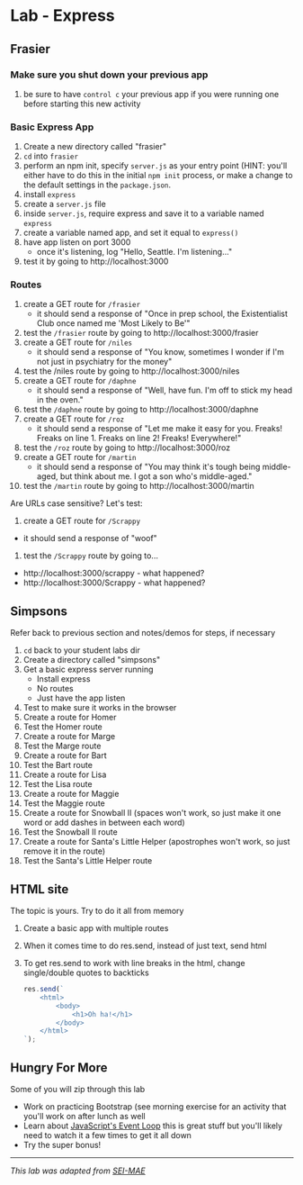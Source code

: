 # Lab - Express

## Frasier

### Make sure you shut down your previous app
1. be sure to have `control c` your previous app if you were running one before starting this new activity

### Basic Express App
1. Create a new directory called "frasier"
1. `cd` into `frasier`
1. perform an npm init, specify `server.js` as your entry point (HINT: you'll either have to do this in the initial `npm init` process, or make a change to the default settings in the `package.json`.
1. install `express`
1. create a `server.js` file
1. inside `server.js`, require express and save it to a variable named `express`
1. create a variable named app, and set it equal to `express()`
1. have app listen on port 3000
    - once it's listening, log "Hello, Seattle.  I'm listening..."
1. test it by going to http://localhost:3000

### Routes

1. create a GET route for `/frasier`
    - it should send a response of "Once in prep school, the Existentialist Club once named me 'Most Likely to Be'"
1. test the `/frasier` route by going to http://localhost:3000/frasier
1. create a GET route for `/niles`
    - it should send a response of "You know, sometimes I wonder if I'm not just in psychiatry for the money"
1. test the /niles route by going to http://localhost:3000/niles
1. create a GET route for `/daphne`
    - it should send a response of "Well, have fun.  I'm off to stick my head in the oven."
1. test the `/daphne` route by going to http://localhost:3000/daphne
1. create a GET route for `/roz`
    - it should send a response of "Let me make it easy for you.  Freaks! Freaks on line 1. Freaks on line 2! Freaks! Everywhere!"
1. test the `/roz` route by going to http://localhost:3000/roz
1. create a GET route for `/martin`
    - it should send a response of "You may think it's tough being middle-aged, but think about me.  I got a son who's middle-aged."
1. test the `/martin` route by going to http://localhost:3000/martin

Are URLs case sensitive? Let's test:
1. create a GET route for `/Scrappy`
  - it should send a response of "woof"
1. test the `/Scrappy` route by going to...
  - http://localhost:3000/scrappy - what happened?
  - http://localhost:3000/Scrappy - what happened?


## Simpsons

Refer back to previous section and notes/demos for steps, if necessary

1. `cd` back to your student labs dir
1. Create a directory called "simpsons"
1. Get a basic express server running
    - Install express
    - No routes
    - Just have the app listen
1. Test to make sure it works in the browser
1. Create a route for Homer
1. Test the Homer route
1. Create a route for Marge
1. Test the Marge route
1. Create a route for Bart
1. Test the Bart route
1. Create a route for Lisa
1. Test the Lisa route
1. Create a route for Maggie
1. Test the Maggie route
1. Create a route for Snowball II (spaces won't work, so just make it one word or add dashes in between each word)
1. Test the Snowball II route
1. Create a route for Santa's Little Helper (apostrophes won't work, so just remove it in the route)
1. Test the Santa's Little Helper route


## HTML site

The topic is yours.  Try to do it all from memory

1. Create a basic app with multiple routes
1. When it comes time to do res.send, instead of just text, send html
1. To get res.send to work with line breaks in the html, change single/double quotes to backticks

    ```javascript
    res.send(`
        <html>
            <body>
                <h1>Oh ha!</h1>
            </body>
        </html>
    `);
    ```


## Hungry For More

 Some of you will zip through this lab
 
- Work on practicing Bootstrap (see morning exercise for an activity that you'll work on after lunch as well
- Learn about [JavaScript's Event Loop](https://www.youtube.com/watch?v=8aGhZQkoFbQ&vl=en) this is great stuff but you'll likely need to watch it a few times to get it all down
- Try the super bonus!

---

*This lab was adapted from [SEI-MAE](https://git.generalassemb.ly/Software-Engineering-Immersive-Remote/SEIR-MAE-INSTRUCTORS/blob/master/unit_2/w09d1/student_labs/morning.md)*